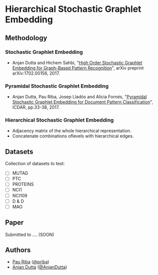 # Hierarchical Stochastic Graphlet Embedding

## Methodology

### Stochastic Graphlet Embedding

* Anjan Dutta and Hichem Sahbi, "[High Order Stochastic Graphlet Embedding for Graph-Based Pattern Recognition](https://arxiv.org/pdf/1702.00156.pdf)", arXiv preprint arXiv:1702.00156, 2017.

### Pyramidal Stochastic Graphlet Embedding

* Anjan Dutta, Pau Riba, Josep Lladós and Alicia Fornés, "[Pyramidal Stochastic Graphlet Embedding for Document Pattern Classification](http://www.cvc.uab.es/people/priba/assets/publi/conf/2017_ICDAR_ADutta.pdf)", ICDAR, pp.33-38, 2017.

### Hierarchical Stochastic Graphlet Embedding

* Adjacency matrix of the whole hierarchical representation.
* Concatenate combinations oflevels with hierarchical edges.

## Datasets

Collection of datasets to test: 

- [ ] MUTAG
- [ ] PTC
- [ ] PROTEINS
- [ ] NCI1
- [ ] NCI109
- [ ] D & D
- [ ] MAO

## Paper

Submitted to .... (SOON)

## Authors

* [Pau Riba](http://www.cvc.uab.es/people/priba/) ([@priba](https://github.com/priba))
* [Anjan Dutta](https://sites.google.com/site/2adutta/) ([@AnjanDutta](https://github.com/AnjanDutta))

